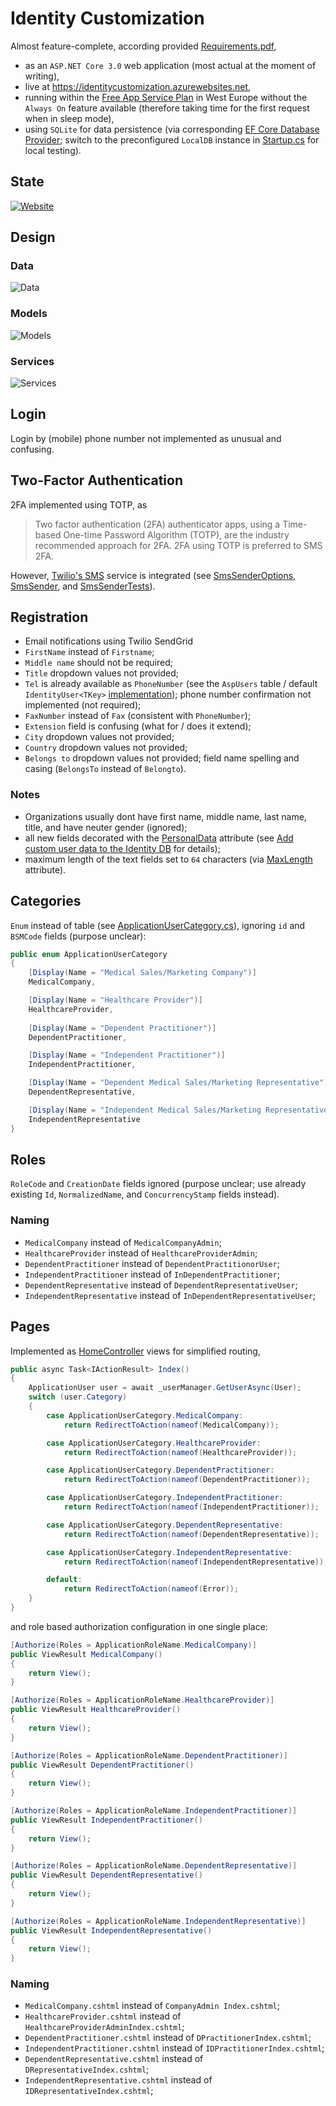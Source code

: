 # Identity Customization

Almost feature-complete, according provided [Requirements.pdf](https://github.com/235u/proposals/blob/master/IdentityCustomization/Requirements.pdf), 
- as an `ASP.NET Core 3.0` web application (most actual at the moment of writing), 
- live at https://identitycustomization.azurewebsites.net, 
- running within the [Free App Service Plan](https://azure.microsoft.com/en-us/pricing/details/app-service/plans/) in West Europe without the `Always On` feature available (therefore taking time for the first request when in sleep mode),
- using `SQLite` for data persistence (via corresponding [EF Core Database Provider](https://docs.microsoft.com/en-us/ef/core/providers/sqlite); switch to the preconfigured `LocalDB` instance in [Startup.cs](https://github.com/235u/proposals/blob/master/IdentityCustomization/IdentityCustomization/Startup.cs) for local testing).

## State

[![Website](https://img.shields.io/website?style=for-the-badge&url=https%3A%2F%2Fidentitycustomization.azurewebsites.net)](https://identitycustomization.azurewebsites.net)

## Design

### Data

![Data](IdentityCustomization/wwwroot/img/data.png)

### Models

![Models](IdentityCustomization/wwwroot/img/models.png)

### Services

![Services](IdentityCustomization/wwwroot/img/services.png)

## Login

Login by (mobile) phone number not implemented as unusual and confusing.

## Two-Factor Authentication

2FA implemented using TOTP, as

> Two factor authentication (2FA) authenticator apps, using a Time-based One-time Password Algorithm (TOTP), are the industry recommended approach for 2FA. 2FA using TOTP is preferred to SMS 2FA.

However, [Twilio's SMS](https://www.twilio.com/sms) service is integrated (see [SmsSenderOptions](), [SmsSender](), and [SmsSenderTests]()).

## Registration

- Email notifications using Twilio SendGrid
- `FirstName` instead of `Firstname`;
- `Middle name` should not be required;
- `Title` dropdown values not provided;
- `Tel` is already available as `PhoneNumber` (see the `AspUsers` table / default `IdentityUser<TKey>` [implementation](https://docs.microsoft.com/en-us/dotnet/api/microsoft.aspnetcore.identity.entityframeworkcore.identityuser)); phone number confirmation not implemented (not required);
- `FaxNumber` instead of `Fax` (consistent with `PhoneNumber`);
- `Extension` field is confusing (what for / does it extend);
- `City` dropdown values not provided;
- `Country` dropdown values not provided;
- `Belongs to` dropdown values not provided; field name spelling and casing (`BelongsTo` instead of `Belongto`).

### Notes

- Organizations usually dont have first name, middle name, last name, title, and have neuter gender (ignored);
- all new fields decorated with the [PersonalData](https://docs.microsoft.com/en-us/dotnet/api/microsoft.aspnetcore.identity.personaldataattribute) attribute (see [Add custom user data to the Identity DB](https://docs.microsoft.com/en-us/aspnet/core/security/authentication/add-user-data) for details);
- maximum length of the text fields set to `64` characters (via [MaxLength](https://docs.microsoft.com/en-us/dotnet/api/system.componentmodel.dataannotations.maxlengthattribute) attribute).

## Categories

`Enum` instead of table (see [ApplicationUserCategory.cs](https://github.com/235u/proposals/blob/master/IdentityCustomization/IdentityCustomization/Models/ApplicationUserCategory.cs)), ignoring `id` and `BSMCode` fields (purpose unclear):
```csharp
public enum ApplicationUserCategory
{
    [Display(Name = "Medical Sales/Marketing Company")]
    MedicalCompany,

    [Display(Name = "Healthcare Provider")]
    HealthcareProvider,
        
    [Display(Name = "Dependent Practitioner")]
    DependentPractitioner,

    [Display(Name = "Independent Practitioner")]
    IndependentPractitioner,

    [Display(Name = "Dependent Medical Sales/Marketing Representative")]
    DependentRepresentative,

    [Display(Name = "Independent Medical Sales/Marketing Representative")]
    IndependentRepresentative
}
```

## Roles

`RoleCode` and `CreationDate` fields ignored (purpose unclear; use already existing `Id`, `NormalizedName`, and `ConcurrencyStamp` fields instead).

### Naming

- `MedicalCompany` instead of `MedicalCompanyAdmin`;
- `HealthcareProvider` instead of `HealthcareProviderAdmin`;
- `DependentPractitioner` instead of `DependentPractitionorUser`;
- `IndependentPractitioner` instead of `InDependentPractitioner`;
- `DependentRepresentative` instead of `DependentRepresentativeUser`;
- `IndependentRepresentative` instead of `InDependentRepresentativeUser`;

## Pages

Implemented as [HomeController](https://github.com/235u/proposals/blob/master/IdentityCustomization/IdentityCustomization/Controllers/HomeController.cs) views for simplified routing,

```csharp
public async Task<IActionResult> Index()
{
    ApplicationUser user = await _userManager.GetUserAsync(User);
    switch (user.Category)
    {
        case ApplicationUserCategory.MedicalCompany:
            return RedirectToAction(nameof(MedicalCompany));

        case ApplicationUserCategory.HealthcareProvider:
            return RedirectToAction(nameof(HealthcareProvider));

        case ApplicationUserCategory.DependentPractitioner:
            return RedirectToAction(nameof(DependentPractitioner));

        case ApplicationUserCategory.IndependentPractitioner:
            return RedirectToAction(nameof(IndependentPractitioner));

        case ApplicationUserCategory.DependentRepresentative:
            return RedirectToAction(nameof(DependentRepresentative));

        case ApplicationUserCategory.IndependentRepresentative:
            return RedirectToAction(nameof(IndependentRepresentative));

        default:
            return RedirectToAction(nameof(Error));
    }
}
```

and role based authorization configuration in one single place:

```csharp
[Authorize(Roles = ApplicationRoleName.MedicalCompany)]
public ViewResult MedicalCompany()
{
    return View();
}

[Authorize(Roles = ApplicationRoleName.HealthcareProvider)]
public ViewResult HealthcareProvider()
{
    return View();
}

[Authorize(Roles = ApplicationRoleName.DependentPractitioner)]
public ViewResult DependentPractitioner()
{
    return View();
}

[Authorize(Roles = ApplicationRoleName.IndependentPractitioner)]
public ViewResult IndependentPractitioner()
{
    return View();
}

[Authorize(Roles = ApplicationRoleName.DependentRepresentative)]
public ViewResult DependentRepresentative()
{
    return View();
}

[Authorize(Roles = ApplicationRoleName.IndependentRepresentative)]
public ViewResult IndependentRepresentative()
{
    return View();
}
```

### Naming

- `MedicalCompany.cshtml` instead of `CompanyAdmin Index.cshtml`;
- `HealthcareProvider.cshtml` instead of `HealthcareProviderAdminIndex.cshtml`;
- `DependentPractitioner.cshtml` instead of `DPractitionerIndex.cshtml`;
- `IndependentPractitioner.cshtml` instead of `IDPractitionerIndex.cshtml`;
- `DependentRepresentative.cshtml` instead of `DRepresentativeIndex.cshtml`;
- `IndependentRepresentative.cshtml` instead of `IDRepresentativeIndex.cshtml`;

